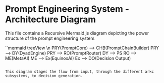 # Prompt Engineering System - Architecture Diagram

This file contains a Recursive Mermaid.js diagram depicting the power structure of the prompt engineering system.


``mermaid
treeView
\n    PRY(PromptCore) --> CHB(PromptChainBuilder)
    PRY --> DY(DyadEngine)
    PRY --> RO(PromptRouter)
    DY --> PS<PromptStore>
    RO --> ME(MetaAI)
    ME --> Ex(EquinoxAI)
    Ex --> DO(Decision Output)
```

This diagram stages the flow from input, through the different arkc subsystems, to decision generation.